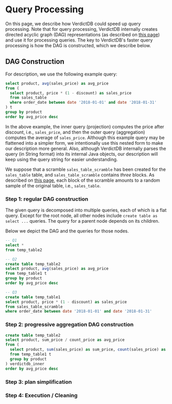 # Query Processing

On this page, we describe how VerdictDB could speed up query processing. Note that for query processing, VerdictDB internally creates directed acyclic graph (DAG) representations (as described on [this page](/how_it_works/architecture)) and use it for processing queries. The key to VerdictDB's faster query processing is how the DAG is constructed, which we describe below.


## DAG Construction

For description, we use the following example query:

```sql
select product, avg(sales_price) as avg_price
from (
  select product, price * (1 - discount) as sales_price
  from sales_table
  where order_date between date '2018-01-01' and date '2018-01-31'
) t
group by product
order by avg_price desc
```

In the above example, the inner query (projection) computes the price after discount, i.e., `sales_price`, and then the outer query (aggregation) computes the average of `sales_price`. Although this example query may be flattened into a simpler form, we intentionally use this nested form to make our description more general. Also, although VerdictDB internally parses the query (in String format) into its internal Java objects, our description will keep using the query string for easier understanding.

We suppose that a scramble `sales_table_scramble` has been created for the `sales_table` table, and `sales_table_scramble` contains *three* blocks. As described on [this page](/how_it_works/basics), each block of the scramble amounts to a random sample of the original table, i.e., `sales_table`.


### Step 1: regular DAG construction

The given query is decomposed into multiple queries, each of which is a flat query. Except for the root node, all other nodes include `create table as select ...` queries. The query for a parent node depends on its children.

Below we depict the DAG and the queries for those nodes.


```sql
-- Q1
select *
from temp_table2
```


```sql
-- Q2
create table temp_table2
select product, avg(sales_price) as avg_price
from temp_table1 t
group by product
order by avg_price desc
```


```sql
-- Q3
create table temp_table1
select product, price * (1 - discount) as sales_price
from sales_table_scramble
where order_date between date '2018-01-01' and date '2018-01-31'
```



### Step 2: progressive aggregation DAG construction


```sql
create table temp_table2
select product, sum_price / count_price as avg_price
from (
  select product, sum(sales_price) as sum_price, count(sales_price) as count_price
  from temp_table1 t
  group by product
) verdictdb_inner
order by avg_price desc
```


### Step 3: plan simplification


### Step 4: Execution / Cleaning

